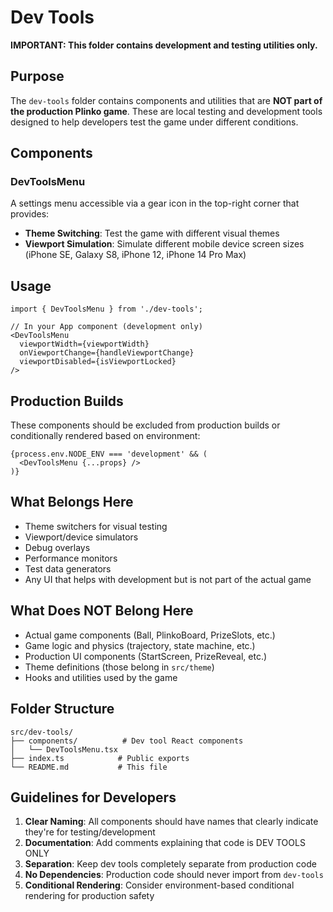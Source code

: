 # Dev Tools

**IMPORTANT: This folder contains development and testing utilities only.**

## Purpose

The `dev-tools` folder contains components and utilities that are **NOT part of the production Plinko game**. These are local testing and development tools designed to help developers test the game under different conditions.

## Components

### DevToolsMenu

A settings menu accessible via a gear icon in the top-right corner that provides:

- **Theme Switching**: Test the game with different visual themes
- **Viewport Simulation**: Simulate different mobile device screen sizes (iPhone SE, Galaxy S8, iPhone 12, iPhone 14 Pro Max)

## Usage

```tsx
import { DevToolsMenu } from './dev-tools';

// In your App component (development only)
<DevToolsMenu
  viewportWidth={viewportWidth}
  onViewportChange={handleViewportChange}
  viewportDisabled={isViewportLocked}
/>
```

## Production Builds

These components should be excluded from production builds or conditionally rendered based on environment:

```tsx
{process.env.NODE_ENV === 'development' && (
  <DevToolsMenu {...props} />
)}
```

## What Belongs Here

- Theme switchers for visual testing
- Viewport/device simulators
- Debug overlays
- Performance monitors
- Test data generators
- Any UI that helps with development but is not part of the actual game

## What Does NOT Belong Here

- Actual game components (Ball, PlinkoBoard, PrizeSlots, etc.)
- Game logic and physics (trajectory, state machine, etc.)
- Production UI components (StartScreen, PrizeReveal, etc.)
- Theme definitions (those belong in `src/theme`)
- Hooks and utilities used by the game

## Folder Structure

```
src/dev-tools/
├── components/          # Dev tool React components
│   └── DevToolsMenu.tsx
├── index.ts            # Public exports
└── README.md           # This file
```

## Guidelines for Developers

1. **Clear Naming**: All components should have names that clearly indicate they're for testing/development
2. **Documentation**: Add comments explaining that code is DEV TOOLS ONLY
3. **Separation**: Keep dev tools completely separate from production code
4. **No Dependencies**: Production code should never import from `dev-tools`
5. **Conditional Rendering**: Consider environment-based conditional rendering for production safety
